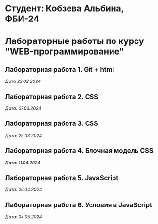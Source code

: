# Студент: Кобзева Альбина, ФБИ-24

# Лабораторные работы по курсу "WEB-программирование"

## Лабораторная работа 1. Git + html

*Дата 22.02.2024*

## Лабораторная работа 2. CSS

*Дата: 07.03.2024*

## Лабораторная работа 3. CSS

*Дата: 29.03.2024*

## Лабораторная работа 4. Блочная модель CSS

*Дата: 11.04.2024*

## Лабораторная работа 5. JavaScript

*Дата: 26.04.2024*

## Лабораторная работа 6. Условия в JavaScript
*Дата: 04.05.2024*
